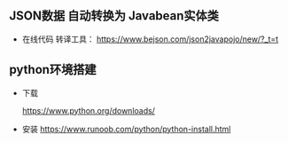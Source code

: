## JSON数据 自动转换为 Javabean实体类

+ 在线代码 转译工具：
  https://www.bejson.com/json2javapojo/new/?_t=t

## python环境搭建

- 下载

  https://www.python.org/downloads/    

- 安装
  https://www.runoob.com/python/python-install.html

